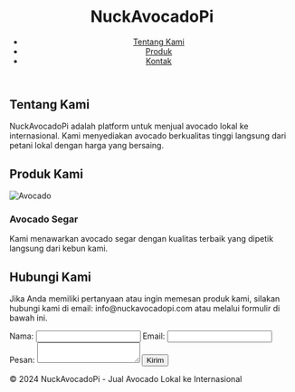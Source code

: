 <!DOCTYPE html>
<html lang="en">
<head>
    <meta charset="UTF-8">
    <meta name="viewport" content="width=device-width, initial-scale=1.0">
    <title>NuckAvocadoPi - Jual Avocado Lokal ke Internasional</title>
    <link rel="stylesheet" href="styles.css">
</head>
<body>
    <header>
        <h1>NuckAvocadoPi</h1>
        <nav>
            <ul>
                <li><a href="#about">Tentang Kami</a></li>
                <li><a href="#products">Produk</a></li>
                <li><a href="#contact">Kontak</a></li>
            </ul>
        </nav>
    </header>
    <section id="about">
        <h2>Tentang Kami</h2>
        <p>NuckAvocadoPi adalah platform untuk menjual avocado lokal ke internasional. Kami menyediakan avocado berkualitas tinggi langsung dari petani lokal dengan harga yang bersaing.</p>
    </section>
    <section id="products">
        <h2>Produk Kami</h2>
        <div class="product">
            <img src="avocado.jpg" alt="Avocado">
            <h3>Avocado Segar</h3>
            <p>Kami menawarkan avocado segar dengan kualitas terbaik yang dipetik langsung dari kebun kami.</p>
        </div>
        <!-- tambahkan lebih banyak produk di sini jika diperlukan -->
    </section>
    <section id="contact">
        <h2>Hubungi Kami</h2>
        <p>Jika Anda memiliki pertanyaan atau ingin memesan produk kami, silakan hubungi kami di email: info@nuckavocadopi.com atau melalui formulir di bawah ini.</p>
        <form action="submit.php" method="post">
            <label for="name">Nama:</label>
            <input type="text" id="name" name="name" required>
            <label for="email">Email:</label>
            <input type="email" id="email" name="email" required>
            <label for="message">Pesan:</label>
            <textarea id="message" name="message" required></textarea>
            <button type="submit">Kirim</button>
        </form>
    </section>
    <footer>
        <p>&copy; 2024 NuckAvocadoPi - Jual Avocado Lokal ke Internasional</p>
    </footer>
</body>
</html>


